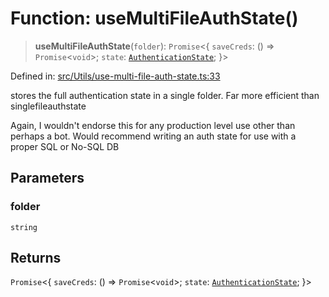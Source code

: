 # Function: useMultiFileAuthState()

> **useMultiFileAuthState**(`folder`): `Promise`\<\{ `saveCreds`: () => `Promise`\<`void`\>; `state`: [`AuthenticationState`](../type-aliases/AuthenticationState.md); \}\>

Defined in: [src/Utils/use-multi-file-auth-state.ts:33](https://github.com/Fokusdotid/Baileys/blob/3623833a320f5e60f370ef835f3de341453290f5/src/Utils/use-multi-file-auth-state.ts#L33)

stores the full authentication state in a single folder.
Far more efficient than singlefileauthstate

Again, I wouldn't endorse this for any production level use other than perhaps a bot.
Would recommend writing an auth state for use with a proper SQL or No-SQL DB

## Parameters

### folder

`string`

## Returns

`Promise`\<\{ `saveCreds`: () => `Promise`\<`void`\>; `state`: [`AuthenticationState`](../type-aliases/AuthenticationState.md); \}\>
